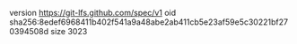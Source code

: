 version https://git-lfs.github.com/spec/v1
oid sha256:8edef6968411b402f541a9a48abe2ab411cb5e23af59e5c30221bf270394508d
size 3023
